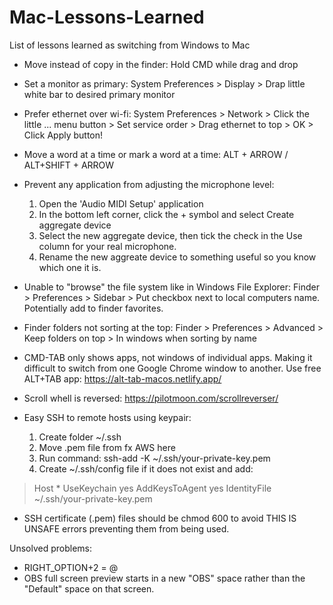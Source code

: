 # Mac-Lessons-Learned
List of lessons learned as switching from Windows to Mac

- Move instead of copy in the finder: Hold CMD while drag and drop
- Set a monitor as primary: System Preferences > Display > Drap little white bar to desired primary monitor
- Prefer ethernet over wi-fi: System Preferences > Network > Click the little ... menu button > Set service order > Drag ethernet to top > OK > Click Apply button!
- Move a word at a time or mark a word at a time: ALT + ARROW / ALT+SHIFT + ARROW
- Prevent any application from adjusting the microphone level:
  1. Open the 'Audio MIDI Setup' application
  2. In the bottom left corner, click the + symbol and select Create aggregate device
  3. Select the new aggregate device, then tick the check in the Use column for your real microphone.
  4. Rename the new aggreate device to something useful so you know which one it is.

- Unable to "browse" the file system like in Windows File Explorer: Finder > Preferences > Sidebar > Put checkbox next to local computers name. Potentially add to finder favorites.
- Finder folders not sorting at the top: Finder > Preferences > Advanced > Keep folders on top > In windows when sorting by name
- CMD-TAB only shows apps, not windows of individual apps. Making it difficult to switch from one Google Chrome window to another. Use free ALT+TAB app: https://alt-tab-macos.netlify.app/
- Scroll whell is reversed: https://pilotmoon.com/scrollreverser/
- Easy SSH to remote hosts using keypair:
  1. Create folder ~/.ssh
  2. Move .pem file from fx AWS here
  3. Run command: ssh-add -K ~/.ssh/your-private-key.pem
  4. Create ~/.ssh/config file if it does not exist and add:
 > Host *
 >  UseKeychain yes
 >  AddKeysToAgent yes
 >  IdentityFile ~/.ssh/your-private-key.pem

- SSH certificate (.pem) files should be chmod 600 to avoid THIS IS UNSAFE errors preventing them from being used.

Unsolved problems:
- RIGHT_OPTION+2 = @
- OBS full screen preview starts in a new "OBS" space rather than the "Default" space on that screen.
